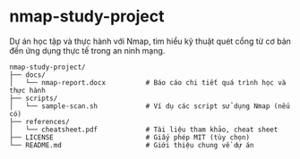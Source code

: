# nmap-study-project
Dự án học tập và thực hành với Nmap, tìm hiểu kỹ thuật quét cổng từ cơ bản đến ứng dụng thực tế trong an ninh mạng.
```
nmap-study-project/
├── docs/
│   └── nmap-report.docx          # Báo cáo chi tiết quá trình học và thực hành
├── scripts/
│   └── sample-scan.sh            # Ví dụ các script sử dụng Nmap (nếu có)
├── references/
│   └── cheatsheet.pdf            # Tài liệu tham khảo, cheat sheet
├── LICENSE                       # Giấy phép MIT (tùy chọn)
└── README.md                     # Giới thiệu chung về dự án
